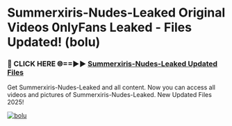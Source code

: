 # Summerxiris-Nudes-Leaked Original Videos 0nlyFans Leaked - Files Updated! (bolu)

<h3>🔴 CLICK HERE 🌐==►► <a href="https://tinyurl.com/yc6ubb5a" rel="nofollow">Summerxiris-Nudes-Leaked Updated Files</a></h3>

Get Summerxiris-Nudes-Leaked and all content. Now you can access all videos and pictures of Summerxiris-Nudes-Leaked. New Updated Files 2025!

[![bolu](https://i.imgur.com/7eu0CRL.gif)](https://tinyurl.com/yc6ubb5a)
